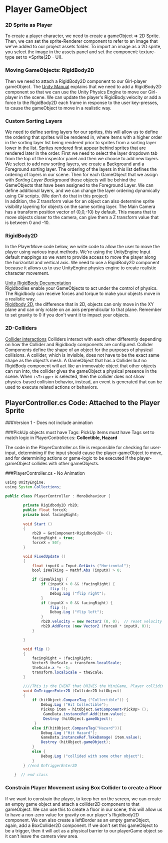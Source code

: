 # Player GameObject

### 2D Sprite as Player

To create a player character, we need to create a gameObject =&gt;  2D Sprite. Then, we can set the sprite-Renderer component to refer to an image that we've added to our project assets folder.  To import an image as a 2D sprite, you select the image in the assets panel and set the component: texture-type set to \*Sprite\(2D - UI\).

### Moving GameObjects: RigidBody2D

Then we need to attach a RigidBody2D component to our Girl-player gameObject.  The [Unity Manual](http://docs.unity3d.com/ScriptReference/Rigidbody2D.html) explains that we need to add a RigidBody2D component so that we can use the Unity Physics Engine to move our Girl-player in the scene.  We can update the player's RigidBody.velocity or add a force to the RigidBody2D each frame in response to the user key-presses, to cause the gameObject to move in a realistic way.


### Custom Sorting Layers

We need to define sorting layers for our sprites, this will allow us to define the ordering that sprites will be rendered in, where items with a higher order in the sorting layer list being rendered prior to sprites from a sorting layer lower in the list. Sprites rendered first appear behind sprites that are rendered later in the order. First we need to select the layer dropdown tab from the top of the inspector panel and then we choose to add new layers.  We select to add new sorting layers, we create a Background and a Foreground sorting layer.  The ordering of the layers in this list defines the ordering of layers in our scene. Then for each GameObject that we assign with _Sorting Layer Background_ those objects will be behind the GameObjects that have been assigned to the Foreground Layer.  We can define additional layers, and we can change the layer ordering dynamically using C\# scripts.  \(We don't do that in this project\)  
In addition, the Z transform value for an object can also determine sprite visibility layering for objects on the same sorting layer. The Main Camera has a transform position vector of \(0,0,-10\) by default.  This means that to move objects closer to the camera, can give them a Z transform value that is between 0 and -10.

### RigidBody2D

In the PlayerMove code below, we write code to allow the user to move the player using various input methods. We're using the UnityEngine Input default mappings so we want to provide access to move the player along the horizontal and vertical axis.  We need to use a RigidBody2D  component because it allows us to use UnityEngine physics engine to create realistic character movement.

[Unity RigidBody Documentation](http://docs.unity3d.com/Manual/class-Rigidbody.html)  
 Rigidbodies enable your GameObjects to act under the control of physics. The Rigidbody can receive forces and torque to make your objects move in a realistic way.  
[Rigidbody 2D](http://docs.unity3d.com/Manual/class-Rigidbody2D.html), the difference that in 2D, objects can only move in the XY plane and can only rotate on an axis perpendicular to that plane.  Remember to set gravity to 0 if you don't want it to impact your objects.

### 2D-Colliders

[Collider interactions](http://docs.unity3d.com/Manual/CollidersOverview.html)  Colliders interact with each other differently depending on how the Collider and Rigidbody components are configured. Collider Components define the shape of an object for the purposes of physical collisions. A collider, which is invisible, does not have to be the exact same shape as the object’s mesh. A GameObject that has a Collider but no RigidBody component will act like an immovable object that other objects can run into, the collider gives the gameObject a physical presence in the scene.  When `isTrigger` is selected, then the collider does not show physics-based collision behavior, instead, an event is generated that can be used to execute related actions or behaviors.

## PlayerController.cs Code:  Attached to the Player Sprite
###Version 1 - Does not include animation

###PickUp objects must have Tags: 
PickUp items must have Tags set to match logic in PlayerController.cs:  **Collectible, Hazard**

The code in the PlayerController.cs file is responsible for checking for user-input, determining if the input should cause the player-gameObject to move, and for determining actions or game-logic to be executed if the player-gameObject collides with other gameObjects.

###PlayerController.cs - No Animation

```java
using UnityEngine;
using System.Collections;

public class PlayerController : MonoBehaviour {

        private Rigidbody2D rb2D;
        public float forceX;
        private bool facingRight; 
            
        void Start ()
        {
            rb2D = GetComponent<Rigidbody2D> ();
            facingRight = true;
            forceX = 50f;
        }

        void FixedUpdate ()
        {
            float inputX = Input.GetAxis ("Horizontal");
            bool isWalking = Mathf.Abs (inputX) > 0;

            if (isWalking) {
                if (inputX > 0 && !facingRight) {
                    flip ();
                    Debug.Log ("flip right");
                }
                if (inputX < 0 && facingRight) {
                    flip ();
                    Debug.Log ("flip left");
                }
                rb2D.velocity = new Vector2 (0, 0);  // reset velocity to 0
                rb2D.AddForce (new Vector2 (forceX * inputX, 0));
            } 

        }

        void flip ()
        {
            facingRight = !facingRight;
            Vector3 theScale = transform.localScale;
            theScale.x *= -1;
            transform.localScale = theScale;
        }

        ////This is the EVENT that DRIVES the MiniGame, Player colliding with Pickup Objects
        void OnTriggerEnter2D (Collider2D hitObject)
        {
            if (hitObject.CompareTag ("Collectible")) {
                Debug.Log ("Hit Collectible");
                PickUp item = hitObject.GetComponent<PickUp> ();                
                 GameData.instanceRef.Add(item.value);
                 Destroy (hitObject.gameObject);
             }
            else if(hitObject.CompareTag("Hazard")){
                Debug.Log ("Hit Hazard");
                GameData.instanceRef.TakeDamage( item.value);
                Destroy (hitObject.gameObject);
            }
            else {
                Debug.Log ("collided with some other object");
            }
        } //end OnTriggerEnter2D
        
    }  // end class
```

### Constrain Player Movement using Box Collider to create a Floor

If we want to constrain the player, to keep her on the screen, we can create an empty game object and attach a collider2D component to that gameObject.  We can use this to create a floor in our scene, this will allow us to have a non-zero value for gravity on our player's Rigidbody2D component.  We can also create a leftBorder as an empty gameObject, again, add a  BoxCollider2D component.  If we don't set this gameObject to be a trigger, then it will act as a physical barrier to our playerGame object so it can't leave the camera view area.


